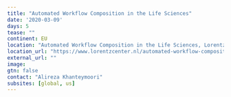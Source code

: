 ```yaml
---
title: "Automated Workflow Composition in the Life Sciences"
date: '2020-03-09'
days: 5
tease: ""
continent: EU
location: "Automated Workflow Composition in the Life Sciences, Lorentz Center, The Netherlands"
location_url: "https://www.lorentzcenter.nl/automated-workflow-composition-in-the-life-sciences.html"
external_url: ""
image: 
gtn: false
contact: "Alireza Khanteymoori"
subsites: [global, us]
---
```


